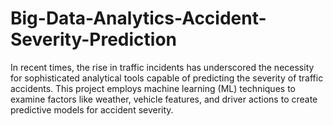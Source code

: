 # Big-Data-Analytics-Accident-Severity-Prediction
In recent times, the rise in traffic incidents has underscored the necessity for sophisticated analytical tools capable of predicting the severity of traffic accidents. This project employs machine learning (ML) techniques to examine factors like weather, vehicle features, and driver actions to create predictive models for accident severity.
